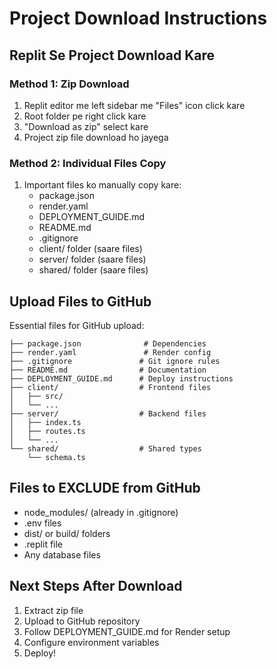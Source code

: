 # Project Download Instructions

## Replit Se Project Download Kare

### Method 1: Zip Download
1. Replit editor me left sidebar me "Files" icon click kare
2. Root folder pe right click kare 
3. "Download as zip" select kare
4. Project zip file download ho jayega

### Method 2: Individual Files Copy
1. Important files ko manually copy kare:
   - package.json
   - render.yaml
   - DEPLOYMENT_GUIDE.md
   - README.md
   - .gitignore
   - client/ folder (saare files)
   - server/ folder (saare files) 
   - shared/ folder (saare files)

## Upload Files to GitHub

Essential files for GitHub upload:
```
├── package.json              # Dependencies
├── render.yaml               # Render config
├── .gitignore               # Git ignore rules
├── README.md                # Documentation
├── DEPLOYMENT_GUIDE.md      # Deploy instructions
├── client/                  # Frontend files
│   ├── src/
│   └── ...
├── server/                  # Backend files
│   ├── index.ts
│   ├── routes.ts
│   └── ...
└── shared/                  # Shared types
    └── schema.ts
```

## Files to EXCLUDE from GitHub
- node_modules/ (already in .gitignore)
- .env files
- dist/ or build/ folders
- .replit file
- Any database files

## Next Steps After Download
1. Extract zip file
2. Upload to GitHub repository
3. Follow DEPLOYMENT_GUIDE.md for Render setup
4. Configure environment variables
5. Deploy!